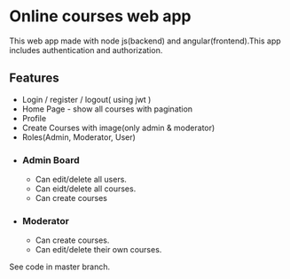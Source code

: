 
# Online courses web app

This web app made with node js(backend) and angular(frontend).This app includes authentication and authorization.
## Features

- Login / register / logout( using jwt )
- Home Page - show all courses with pagination
- Profile 
- Create Courses with image(only admin & moderator)
- Roles(Admin, Moderator, User)
- ### Admin Board
    - Can edit/delete all users.
    - Can eidt/delete all courses. 
    - Can create courses
- ### Moderator
    - Can create courses.
    - Can edit/delete their own courses.
    
See code in master branch.




